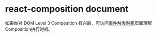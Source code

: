 # react-composition document

如果你对 DOM Level 3 Composition 有兴趣，可访问[事件触发时机](event.md)页面理解 Composition执行时机。
